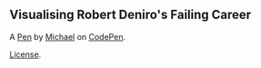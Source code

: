 Visualising Robert Deniro's Failing Career
------------------------------------------


A [Pen](https://codepen.io/MikeyJesney/pen/xWbKqZ) by [Michael](https://codepen.io/MikeyJesney) on [CodePen](https://codepen.io).

[License](https://codepen.io/MikeyJesney/pen/xWbKqZ/license).